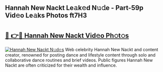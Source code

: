 ## Hannah New Nackt Le𝚊k𝚎d N𝚞𝚍e - Part-59p Vid𝚎o Le𝚊ks Photos ft7H3

# <h2><a href="http://fb9dxam.evod.top/?m=Hannah+New+Nackt">🔗 👉🔴 Hannah New Nackt Vid𝚎o Ph𝚘t𝚘s</a></h2>

[![Hannah New Nackt N𝚞d𝚎s](https://i.imgur.com/8V9OHl7.gif)](http://fb9dxam.evod.top/?m=Hannah+New+Nackt)
Web celebrity Hannah New Nackt and content creator, renowned for posting dance and lifestyle content through solo and collaborative dance routines and brief videos. Public figures Hannah New Nackt are often criticized for their wealth and influence. 

